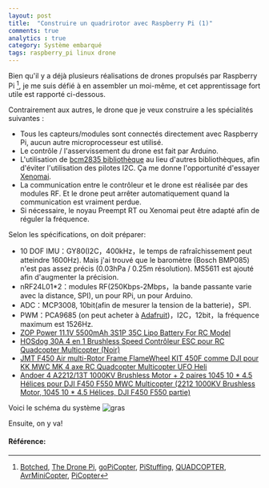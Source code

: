 ```yaml
---
layout: post
title:  "Construire un quadrirotor avec Raspberry Pi (1)"
comments: true
analytics : true
category: Système embarqué
tags: raspberry_pi linux drone
---
```


Bien qu'il y a déjà plusieurs réalisations de drones propulsés par Raspberry Pi [^1],
je me suis défié à en assembler un moi-même, et cet apprentissage fort utile est rapporté ci-dessous.

Contrairement aux autres, le drone que je veux construire a les spécialités suivantes :  

- Tous les capteurs/modules sont connectés directement avec Raspberry Pi, aucun autre microprocesseur est utilisé.  
- Le contrôle / l'asservissement du drone est fait par Arduino.  
- L'utilisation de [bcm2835 bibliothèque](http://www.airspayce.com/mikem/bcm2835/) 
au lieu d'autres bibliothèques, afin d'éviter l'utilisation des pilotes I2C.
Ça me donne l'opportunité d'essayer [Xenomai](https://xenomai.org/).  
- La communication entre le contrôleur et le drone est réalisée par des modules RF. 
Et le drone peut arrêter automatiquement quand la communication est vraiment perdue.  
- Si nécessaire, le noyau Preempt RT ou Xenomai peut être adapté afin de réguler la fréquence.  

Selon les spécifications, on doit préparer:  

- 10 DOF IMU：GY80(I2C，400kHz，le temps de rafraîchissement peut atteindre 1600Hz). 
Mais j'ai trouvé que le baromètre (Bosch BMP085) n'est pas assez précis (0.03hPa / 0.25m résolution).
MS5611 est ajouté afin d'augmenter la précision.   
- nRF24L01*2：modules RF(250Kbps-2Mbps，la bande passante varie avec la distance, SPI), un pour RPi, un pour Arduino.  
- ADC：MCP3008, 10bit(afin de mesurer la tension de la batterie)，SPI.  
- PWM：PCA9685 (on peut acheter à [Adafruit]((https://www.adafruit.com/product/815)))，I2C，12bit，la fréquence maximum est 1526Hz.  
- [ZOP Power 11.1V 5500mAh 3S1P 35C Lipo Battery For RC Model](https://www.amazon.fr/gp/product/B00T6ANWUU/ref=oh_aui_detailpage_o02_s00?ie=UTF8&psc=1)  
- [HOSdog 30A 4 en 1 Brushless Speed Contrôleur ESC pour RC Quadcopter Multicopter (Noir)](https://www.amazon.fr/gp/product/B00RWH7CA0/ref=oh_aui_detailpage_o03_s00?ie=UTF8&psc=1)  
- [JMT F450 Air multi-Rotor Frame FlameWheel KIT 450F comme DJI pour KK MWC MK 4 axe RC Quadcopter Multicopter UFO Heli](https://www.amazon.fr/gp/product/B00CCXN4HO/ref=oh_aui_detailpage_o07_s00?ie=UTF8&psc=1)  
- [Andoer 4 A2212/13T 1000KV Brushless Motor + 2 paires 1045 10 * 4.5 Hélices pour DJI F450 F550 MWC Multicopter (2212 1000KV Brushless Motor, 1045 10 * 4.5 Hélices, DJI F450 F550 partie)](https://www.amazon.fr/gp/product/B00L8H95AU/ref=oh_aui_detailpage_o08_s00?ie=UTF8&psc=1)  

<p>Voici le schéma du système <img src="/public/imgs/Sheme_drone.jpg" alt="gras"/> </p>
Ensuite, on y va!

#### Référence: ####

[^1]: [Botched](http://www.botched.co.uk/), 
      [The Drone Pi](http://www.instructables.com/id/The-Drone-Pi/),
      [goPiCopter](https://github.com/idavidstory/goPiCopter), 
      [PiStuffing](http://blog.pistuffing.co.uk/),
      [QUADCOPTER](https://github.com/vjaunet/QUADCOPTER_V2), 
      [AvrMiniCopter](https://github.com/gregd72002/AvrMiniCopter-wiki/wiki),
      [PiCopter](https://www.raspberrypi.org/forums/viewtopic.php?f=37&t=35746)

